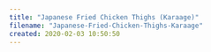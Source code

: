 ```yaml
---
title: "Japanese Fried Chicken Thighs (Karaage)"
filename: "Japanese-Fried-Chicken-Thighs-Karaage"
created: 2020-02-03 10:50:50
---
```


